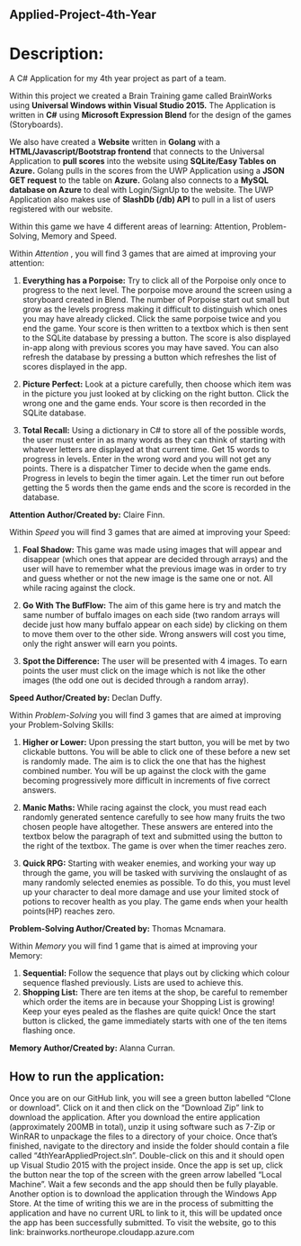 ## Applied-Project-4th-Year

# Description:
A C# Application for my 4th year project as part of a team.

Within this project we created a Brain Training game called BrainWorks using __Universal Windows within Visual Studio 2015.__ The Application is written in __C#__ using __Microsoft Expression Blend__ for the design of the games (Storyboards).

We also have created a __Website__ written in __Golang__ with a __HTML/Javascript/Bootstrap frontend__ that connects to the Universal Application to __pull scores__ into the website using __SQLite/Easy Tables on Azure.__ Golang pulls in the scores from the UWP Application using a __JSON GET request__ to the table on __Azure.__ Golang also connects to a __MySQL database on Azure__ to deal with Login/SignUp to the website. The UWP Application also makes use of __SlashDb (/db) API__ to pull in a list of users registered with our website.

Within this game we have 4 different areas of learning: Attention, Problem-Solving, Memory and Speed.

Within _Attention_ , you will find 3 games that are aimed at improving your attention:

1. __Everything has a Porpoise:__ Try to click all of the Porpoise only once to progress to the next level. The porpoise move around the screen using a storyboard created in Blend. The number of Porpoise start out small but grow as the levels progress making it difficult to distinguish which ones you may have already clicked. Click the same porpoise twice and you end the game. Your score is then written to a textbox which is then sent to the SQLite database by pressing a button. The score is also displayed in-app along with previous scores you may have saved. You can also refresh the database by pressing a button which refreshes the list of scores displayed in the app.

2. __Picture Perfect:__ Look at a picture carefully, then choose which item was in the picture you just looked at by clicking on the right button. Click the wrong one and the game ends. Your score is then recorded in the SQLite database.

3. __Total Recall:__ Using a dictionary in C# to store all of the possible words, the user must enter in as many words as they can think of starting with whatever letters are displayed at that current time. Get 15 words to progress in levels. Enter in the wrong word and you will not get any points. There is a dispatcher Timer to decide when the game ends. Progress in levels to begin the timer again. Let the timer run out before getting the 5 words then the game ends and the score is recorded in the database.

__Attention Author/Created by:__ Claire Finn.

Within _Speed_ you will find 3 games that are aimed at improving your Speed:

1. __Foal Shadow:__ This game was made using images that will appear and disappear (which ones that appear are decided through arrays) and the user will have to remember what the previous image was in order to try and guess whether or not the new image is the same one or not. All while racing against the clock.

2. __Go With The BufFlow:__ The aim of this game here is try and match the same number of buffalo images on each side (two random arrays will decide just how many buffalo appear on each side) by clicking on them to move them over to the other side. Wrong answers will cost you time, only the right answer will earn you points.

3. __Spot the Difference:__ The user will be presented with 4 images. To earn points the user must click on the image which is not like the other images (the odd one out is decided through a random array).

__Speed Author/Created by:__ Declan Duffy.

Within _Problem-Solving_ you will find 3 games that are aimed at improving your Problem-Solving Skills:

1. __Higher or Lower:__ Upon pressing the start button, you will be met by two clickable buttons. You will be able to click one of these before a new set is randomly made. The aim is to click the one that has the highest combined number. You will be up against the clock with the game becoming progressively more difficult in increments of five correct answers.

2. __Manic Maths:__  While racing against the clock, you must read each randomly generated sentence carefully to see how many fruits the two chosen people have altogether. These answers are entered into the textbox below the paragraph of text and submitted using the button to the right of the textbox. The game is over when the timer reaches zero.

3. __Quick RPG:__ Starting with weaker enemies, and working your way up through the game, you will be tasked with surviving the onslaught of as many randomly selected enemies as possible. To do this, you must level up your character to deal more damage and use your limited stock of potions to recover health as you play. The game ends when your health points(HP) reaches zero.

__Problem-Solving Author/Created by:__ Thomas Mcnamara.

Within _Memory_ you will find 1 game that is aimed at improving your Memory:

1. __Sequential:__ Follow the sequence that plays out by clicking which colour sequence flashed previously. Lists are used to achieve this.
2. __Shopping List:__ There are ten items at the shop, be careful to remember which order the items are in because your Shopping List is growing! Keep your eyes pealed as the flashes are quite quick! Once the start button is clicked, the game immediately starts with one of the ten items flashing once.


__Memory Author/Created by:__ Alanna Curran.


## How to run the application:
Once you are on our GitHub link, you will see a green button labelled “Clone or download”. Click on it and then click on the “Download Zip” link to download the application. After you download the entire application (approximately 200MB in total), unzip it using software such as 7-Zip or WinRAR to unpackage the files to a directory of your choice. Once that’s finished, navigate to the directory and inside the folder should contain a file called “4thYearAppliedProject.sln”. Double-click on this and it should open up Visual Studio 2015 with the project inside. Once the app is set up, click the button near the top of the screen with the green arrow labelled “Local Machine”. Wait a few seconds and the app should then be fully playable. Another option is to download the application through the Windows App Store. At the time of writing this we are in the process of submitting the application and have no current URL to link to it, this will be updated once the app has been successfully submitted.
To visit the website, go to this link: brainworks.northeurope.cloudapp.azure.com
